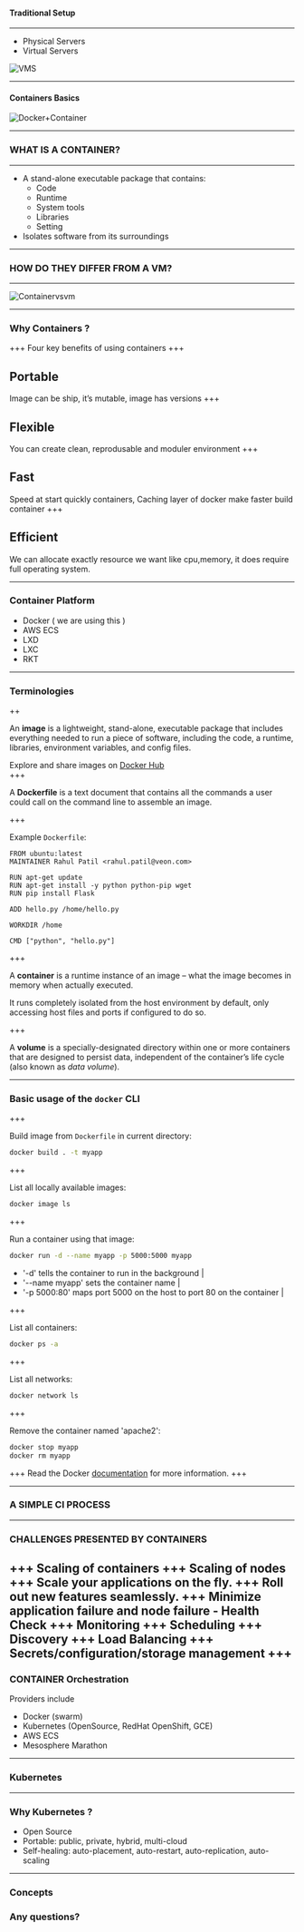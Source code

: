 #### Traditional Setup 

---

  - Physical Servers 
  - Virtual Servers 

![VMS](https://www.veeam.com/blog/wp-content/uploads/2015/10/2015-Q4-Physical-Servers-vs-VMs.png)

---

#### Containers Basics 

![Docker+Container](https://alleslinux.com/wp-content/uploads/2016/10/container-docker-blue-whale.jpg)

---

### WHAT IS A CONTAINER?

---

  - A stand-alone executable package that contains:
      - Code
      - Runtime
      - System tools
      - Libraries
      - Setting
  - Isolates software from its surroundings

---

### HOW DO THEY DIFFER FROM A VM?

---
![Containervsvm](http://windowsitpro.com/site-files/windowsitpro.com/files/uploads/2015/01/docker%20overview.jpg)

---

### Why Containers ?

+++
Four key benefits of using containers
+++
## Portable
Image can be ship, it’s mutable, image has versions
+++
## Flexible 
You can create clean, reprodusable and moduler environment
+++
## Fast
Speed at start quickly containers, Caching layer of docker make faster build container
+++
## Efficient
We can allocate exactly resource we want like cpu,memory, it does require full operating system.

---

### Container Platform 

  - Docker ( we are using this )
  - AWS ECS
  - LXD
  - LXC
  - RKT
  
---

### Terminologies 

++

An **image** is a lightweight, stand-alone, executable package that includes everything needed to run a piece of software, including the code, a runtime, libraries, environment variables, and config files.

<span class="fragment">Explore and share images on [Docker Hub](https://hub.docker.com/)</span>   
+++

A **Dockerfile** is a text document that contains all the commands a user could call on the command line to assemble an image.

+++

Example `Dockerfile`:

```
FROM ubuntu:latest
MAINTAINER Rahul Patil <rahul.patil@veon.com> 

RUN apt-get update
RUN apt-get install -y python python-pip wget
RUN pip install Flask

ADD hello.py /home/hello.py

WORKDIR /home

CMD ["python", "hello.py"]
```

+++

A **container** is a runtime instance of an image – what the image becomes in memory when actually executed.

It runs completely isolated from the host environment by default, only accessing host files and ports if configured to do so.

+++

A **volume** is a specially-designated directory within one or more containers that are designed to persist data, independent of the container’s life cycle (also known as *data volume*).

---

### Basic usage of the `docker` CLI

+++

Build image from `Dockerfile` in current directory:

```bash
docker build . -t myapp
```

+++

List all locally available images:

```bash
docker image ls
```

+++

Run a container using that image:

```bash
docker run -d --name myapp -p 5000:5000 myapp
```

- '-d' tells the container to run in the background |
- '--name myapp' sets the container name |
- '-p 5000:80' maps port 5000 on the host to port 80 on the container |

+++

List all containers:

```bash
docker ps -a
```

+++

List all networks:

```bash
docker network ls
```

+++

Remove the container named 'apache2':

```bash
docker stop myapp
docker rm myapp
```

+++
Read the Docker [documentation](https://docs.docker.com) for more information.
+++

---
### A SIMPLE CI PROCESS
---

### CHALLENGES PRESENTED BY CONTAINERS 

+++
Scaling of containers
+++
Scaling of nodes
+++
Scale your applications on the fly.
+++
Roll out new features seamlessly.
+++
Minimize application failure and node failure - Health Check
+++
Monitoring 
+++
Scheduling 
+++
Discovery 
+++
Load Balancing 
+++
Secrets/configuration/storage management
+++
---
### CONTAINER Orchestration

Providers include
  - Docker (swarm)
  - Kubernetes (OpenSource, RedHat OpenShift, GCE)
  - AWS ECS
  - Mesosphere Marathon 
---
### Kubernetes 
---
### Why Kubernetes ?

 - Open Source 
 - Portable: public, private, hybrid, multi-cloud
 - Self-healing: auto-placement, auto-restart, auto-replication, auto-scaling
 
 ---
 
 ### Concepts 
 

### Any questions?
